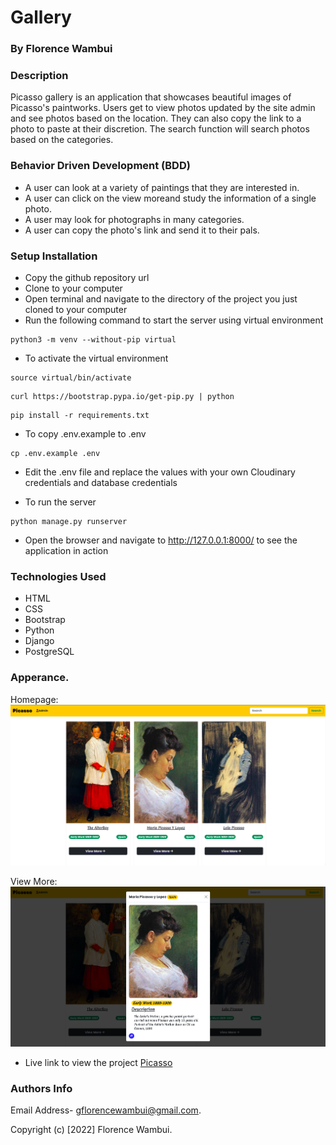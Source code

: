 # Gallery
### By Florence Wambui

### Description

Picasso gallery is an application that showcases beautiful images of Picasso's paintworks. Users get to view photos updated by the site admin and see photos based on the location. They can also copy the link to a photo to paste at their discretion. The search function will search photos based on the categories.


### Behavior Driven Development (BDD)
- A user can look at a variety of paintings that they are interested in.
- A user can click on the view moreand study the information of a single photo.
- A user may look for photographs in many categories.
- A user can copy the photo's link and send it to their pals.

### Setup Installation

- Copy the github repository url
- Clone to your computer
- Open terminal and navigate to the directory of the project you just cloned to your computer
- Run the following command to start the server using virtual environment

```
python3 -m venv --without-pip virtual
```

- To activate the virtual environment

```
source virtual/bin/activate
```

```
curl https://bootstrap.pypa.io/get-pip.py | python
```

```
pip install -r requirements.txt
```

- To copy .env.example to .env

```
cp .env.example .env
```

- Edit the .env file and replace the values with your own Cloudinary credentials and database credentials

- To run the server

```
python manage.py runserver

```


- Open the browser and navigate to http://127.0.0.1:8000/ to see the application in action

### Technologies Used
- HTML
- CSS
- Bootstrap
- Python
- Django
- PostgreSQL

### Apperance.
Homepage:
![HomePage](/static/photos/picasso.png)

View More:
![HomePage](/static/photos/deets.png)


- Live link to view the project <a target="_blank" href="https://picassogallery.herokuapp.com/">Picasso</a>

### Authors Info
Email Address- gflorencewambui@gmail.com.

Copyright (c) [2022] Florence Wambui.